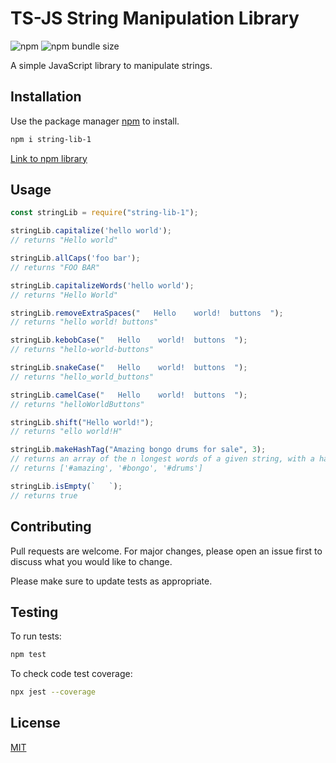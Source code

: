 # TS-JS String Manipulation Library

![npm](https://img.shields.io/npm/v/string-lib-1)
![npm bundle size](https://img.shields.io/bundlephobia/min/string-lib-1)

A simple JavaScript library to manipulate strings.

## Installation

Use the package manager [npm](https://docs.npmjs.com/cli/v8/commands/npm) to install.

```bash
npm i string-lib-1
```

[Link to npm library](https://www.npmjs.com/package/string-lib-1)

## Usage

```ts
const stringLib = require("string-lib-1");

stringLib.capitalize('hello world');
// returns "Hello world"

stringLib.allCaps('foo bar');
// returns "FOO BAR"

stringLib.capitalizeWords('hello world');
// returns "Hello World"

stringLib.removeExtraSpaces("   Hello    world!  buttons  ");
// returns "hello world! buttons"

stringLib.kebobCase("   Hello    world!  buttons  ");
// returns "hello-world-buttons"

stringLib.snakeCase("   Hello    world!  buttons  ");
// returns "hello_world_buttons"

stringLib.camelCase("   Hello    world!  buttons  ");
// returns "helloWorldButtons"

stringLib.shift("Hello world!");
// returns "ello world!H"

stringLib.makeHashTag("Amazing bongo drums for sale", 3);
// returns an array of the n longest words of a given string, with a hashtag '#' prepended to them
// returns ['#amazing', '#bongo', '#drums']

stringLib.isEmpty(`   `);
// returns true
```

## Contributing

Pull requests are welcome. For major changes, please open an issue first to discuss what you would like to change.

Please make sure to update tests as appropriate.

## Testing

To run tests:

```bash
npm test
```

To check code test coverage:

```bash
npx jest --coverage
```

## License

[MIT](https://choosealicense.com/licenses/mit/)
